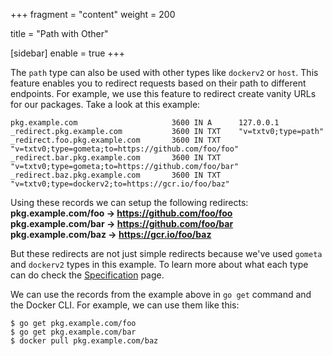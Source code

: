 +++
fragment = "content"
weight = 200

title = "Path with Other"

[sidebar]
  enable = true
+++

The `path` type can also be used with other types like `dockerv2` or `host`.
This feature enables you to redirect requests based on their path to different
endpoints. For example, we use this feature to redirect create vanity URLs for
our packages. Take a look at this example:

```
pkg.example.com                     3600 IN A      127.0.0.1
_redirect.pkg.example.com           3600 IN TXT    "v=txtv0;type=path"
_redirect.foo.pkg.example.com       3600 IN TXT    "v=txtv0;type=gometa;to=https://github.com/foo/foo"
_redirect.bar.pkg.example.com       3600 IN TXT    "v=txtv0;type=gometa;to=https://github.com/foo/bar"
_redirect.baz.pkg.example.com       3600 IN TXT    "v=txtv0;type=dockerv2;to=https://gcr.io/foo/baz"
```

Using these records we can setup the following redirects:  
**pkg.example.com/foo -> https://github.com/foo/foo**  
**pkg.example.com/bar -> https://github.com/foo/bar**  
**pkg.example.com/baz -> https://gcr.io/foo/baz**

But these redirects are not just simple redirects because we've used `gometa` and
`dockerv2` types in this example. To learn more about what each type can do
check the [Specification](/docs/specification) page.

We can use the records from the example above in `go get` command and the
Docker CLI. For example, we can use them like this:

```
$ go get pkg.example.com/foo
$ go get pkg.example.com/bar
$ docker pull pkg.example.com/baz
```
